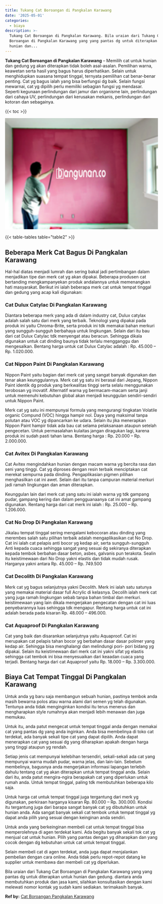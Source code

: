 ```yaml
---
title: Tukang Cat Boroangan di Pangkalan Karawang
date: '2025-05-01'
categories:
  - biaya
description: >-
  Tukang Cat Boroangan di Pangkalan Karawang. Bila uraian dari Tukang Cat
  Boroangan di Pangkalan Karawang yang yang pantas dg untuk diterapkan untuk
  hunian dan...
---
```


**Tukang Cat Boroangan di Pangkalan Karawang** – Memilih cat untuk hunian dan gedung yg akan diterapkan tidak boleh asal-asalan. Pemilihan warna, keawetan serta hasil yang bagus harus diperhatikan. Selain untuk menghidupkan suasana tempat tinggal, ternyata pemilihan cat benar-benar penting. Cat yg bagus ialah yang bisa berfungsi dg baik. Selain fungsi mewarnai, cat yg dipilih perlu memiliki sebagian fungsi yg mendasar. Seperti kegunaan perlindungan dari jamur dan organisme lain, perlindungan dari cahaya UV, perlindungan dari kerusakan mekanis, perlindungan dari kotoran dan sebagainya.

{{< toc >}}

![Tukang Cat Boroangan di Pangkalan Karawang](/images/jasa-cat-murah40.png)

{{< table-tables table="table2" >}}

## Beberapa Merk Cat Bagus Di Pangkalan Karawang

Hal-hal diatas menjadi lumrah dan sering bakal jadi pertimbangan dalam menjadikan tipe dan merk cat yg akan dipakai. Beberapa produsen cat bertanding mengkampanyekan produk andalannya untuk memenangkan hati masyarakat. Berikut ini ialah beberapa merk cat untuk tempat tinggal dan gedung yang acap kali digunakan:

### Cat Dulux Catylac Di Pangkalan Karawang

Diantara beberapa merk yang ada di dalam industry cat, Dulux catylax adalah salah satu dari merk yang terbaik. Teknologi yang dipakai pada produk ini yaitu Chroma-Brite, serta produk ini tdk memakai bahan merkuri yang sungguh-sungguh berbahaya untuk lingkungan. Selain dari itu bau dari cat Dulux Catylac tdk menyengat atau beracun. Sehingga dikala digunakan untuk cat dinding baunya tidak terlalu mengganggu dan mengesalkan. Bentang harga untuk cat Dulux Catylac adalah : Rp. 45.000 – Rp. 1.020.000.

### Cat Nippon Paint Di Pangkalan Karawang

Nippon Paint yaitu bagian dari merk cat yang sangat banyak digunakan dan tenar akan keunggulannya. Merk cat yg satu ini berasal dari Jepang, Nippon Paint identik dg produk yang berkwalitas tinggi serta selalu menggunakan terobosan yg inovatif. Alternatif warna yg bermacam-macam serta janji untuk memenuhi kebutuhan global akan menjadi keunggulan sendiri-sendiri untuk Nippon Paint.

Merk cat yg satu ini mempunyai formula yang mengurangi tingkatan Volatile organic Compund (VOC) hingga hampir nol. Daya yang maksimal tanpa polutan atau VOC yg dipancarkan ke udara. Selain itu jika menerapkan Nippon Paint hampir tidak ada bau cat selama pelaksanaan ataupun setelah pengecetan. Untuk permasalahan kulaitas jangan diragukan lagi, karena produk ini sudah pasti tahan lama. Bentang harga : Rp. 20.000 – Rp. 2.000.000.

### Cat Avitex Di Pangkalan Karawang

Cat Avitex mengindahkan hunian dengan macam warna yg bercita rasa dan seni yang tinggi. Cat yg diproses dengan resin terbaik menciptakan cat merekat sempurna pada dinding. Pengaplikasian pigmen pilihan menghasilkan cat ini awet. Selain dari itu tanpa campuran material merkuri jadi ramah lingkungan dan aman diterapkan.

Keunggulan lain dari merk cat yang satu ini ialah warna yg tdk gampang pudar, gampang kering dan dalam pengguanaanya cat ini amat gampang digunakan. Rentang harga dari cat merk ini ialah : Rp. 25.000 – Rp. 1.206.000.

### Cat No Drop Di Pangkalan Karawang

Jikalau tempat tinggal sering mengalami kebocoran atau dinding yang merembes salah satu pilihan terbaik adalah mengaplikasikan cat No Drop. Cat ini ialah cat pelapis anti bocor yg kedap air, serta sungguh-sungguh Anti kepada cuaca sehingga sangat yang sesuai dg sekiranya diterapkan kepada tembok berbahan dasar beton, asbes, galvanis pun terakota. Sealin itu keistimewaan dari No Drop yakni elastis dan tidak mudah rusak. Harganya yakni antara Rp. 45.000 – Rp. 749.500

### Cat Decolith Di Pangkalan Karawang

Merk cat yg bagus selanjutnya yakni Decolith. Merk ini ialah satu satunya yang memakai material dasar full Acrylic di kelasnya. Decolih ialah merk cat yang juga ramah lingkungan sebab tanpa bahan timbal dan merkuri. keistimewaan yang lain dikala mengerjakan pengecatan dengan cat ini luas penyebarannya luas sehingga tdk mengapur. Rentang harga untuk cat ini adalah berada pada kisaran Rp. 48.000 – 496.000.

### Cat Aquaproof Di Pangkalan Karawang

Cat yang baik dan disarankan selanjutnya yaitu Aquaproof. Cat ini merupakan cat pelapis tahan bocor yg berbahan dasar dasar polimer yang kedap air. Sehingga bisa menghalangi dan melindungi pori- pori bidang yg dipakai. Selain itu keistimewaan dari merk cat ini yakni sifat yg elastis sehingga cat tembok ini bisa menyesuaikan dari keaadan cuaca yang terjadi. Bentang harga dari cat Aquaproof yaitu Rp. 18.000 – Rp. 3.300.000.

## Biaya Cat Tempat Tinggal Di Pangkalan Karawang

Untuk anda yg baru saja membangun sebuah hunian, pastinya tembok anda masih bewarna polos atau warna alami dari semen yg telah digunakan. Tentunya anda tidak menginginkan kondisi itu terus menerus dan mengharapkan style rumahnya akan menjadi lebih menawan dan juga memukau.

Untuk itu, anda patut mengecat untuk tempat tinggal anda dengan memakai cat yang pantas dg yang anda inginkan. Anda bisa membelinya di toko cat terdekat, ada banyak sekali tipe cat yang dapat dipilih. Anda dapat menerapkan cat yang sesuai dg yang diharapkan apakah dengan harga yang tinggi ataupun yg rendah.

Setiap jenis cat mempunyai kelebihan tersendiri, sekali-sekali ada cat yang mempunyai warna mudah pudar, warna jelas, dan lain-lain. Sebelum membelinya, bagusnya anda mengerjakan informasi lapangan terlebih dahulu tentang cat yg akan diterapkan untuk tempat tinggal anda. Selain dari itu, anda patut mengira-ngira berapakah cat yang diperlukan untuk rumah anda. Untuk tempat tinggal, paling tdk membutuhkan beberapa kilo saja.

Untuk harga cat untuk tempat tinggal juga tergantung dari merk yg digunakan, perkiraan harganya kisaran Rp. 80.000 – Rp. 300.000. Kondisi itu tergantung juga dari barapa sangat banyak cat yg dibutuhkan untuk hunian anda. Ada sangat banyak sekali cat tembok untuk tempat tinggal yg dapat anda pilih yang sesuai dengan keinginan anda sendiri.

Untuk anda yang berkeinginan membeli cat untuk tempat tinggal bisa memperolehnya di agen terdekat kami. Ada begitu banyak sekali tok cat yg menjual cat untuk hunian. Pilih yang pantas dengan yg diharapkan dan yang cocok dengan dg kebutuhan untuk cat untuk tempat tinggal.

Selain membeli cat di agen terdekat, anda juga dapat menjalankan pembelian dengan cara online. Anda tidak perlu repot-repot datang ke supplier untuk membawa dan membeli cat yg diperlukan.

Bila uraian dari Tukang Cat Boroangan di Pangkalan Karawang yang yang pantas dg untuk diterapkan untuk hunian dan gedung. diantara anda membutuhkan produk dan jasa kami, silahkan konsultasikan dengan kami melewati nomor kontak yg sudah kami sediakan. terimakasih banyak.

**Ref by:** [Cat Boroangan Pangkalan Karawang](https://id.wikipedia.org/wiki/Cat)
